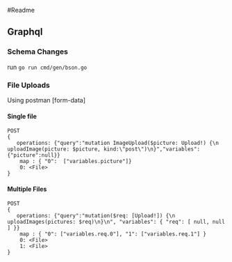 #Readme

## Graphql
### Schema Changes
run ```go run cmd/gen/bson.go```

### File Uploads 
Using postman [form-data]


#### Single file
``` 
POST
{ 
   operations: {"query":"mutation ImageUpload($picture: Upload!) {\n  uploadImage(picture: $picture, kind:\"post\")\n}","variables":{"picture":null}}
    map : { "0":  ["variables.picture"]}
    0: <File>
}
``` 
#### Multiple Files
``` 
POST
{ 
   operations: {"query":"mutation($req: [Upload!]) {\n  uploadImages(pictures: $req)\n}\n", "variables": { "req": [ null, null ] }}
    map : { "0": ["variables.req.0"], "1": ["variables.req.1"] }
    0: <File>
    1: <File>
}
``` 
